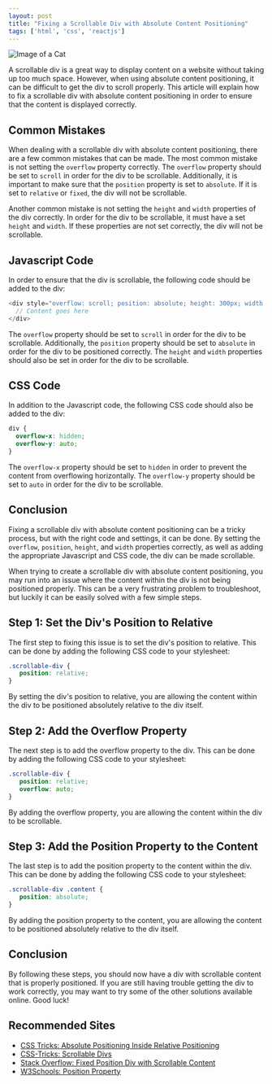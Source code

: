 ```yaml
---
layout: post
title: "Fixing a Scrollable Div with Absolute Content Positioning"
tags: ['html', 'css', 'reactjs']
---
```


![Image of a Cat](http://source.unsplash.com/1600x900/?cat)

A scrollable div is a great way to display content on a website without taking up too much space. However, when using absolute content positioning, it can be difficult to get the div to scroll properly. This article will explain how to fix a scrollable div with absolute content positioning in order to ensure that the content is displayed correctly.

## Common Mistakes

When dealing with a scrollable div with absolute content positioning, there are a few common mistakes that can be made. The most common mistake is not setting the `overflow` property correctly. The `overflow` property should be set to `scroll` in order for the div to be scrollable. Additionally, it is important to make sure that the `position` property is set to `absolute`. If it is set to `relative` or `fixed`, the div will not be scrollable.

Another common mistake is not setting the `height` and `width` properties of the div correctly. In order for the div to be scrollable, it must have a set `height` and `width`. If these properties are not set correctly, the div will not be scrollable.

## Javascript Code

In order to ensure that the div is scrollable, the following code should be added to the div:

```javascript
<div style="overflow: scroll; position: absolute; height: 300px; width: 500px;">
  // Content goes here
</div>
```

The `overflow` property should be set to `scroll` in order for the div to be scrollable. Additionally, the `position` property should be set to `absolute` in order for the div to be positioned correctly. The `height` and `width` properties should also be set in order for the div to be scrollable.

## CSS Code

In addition to the Javascript code, the following CSS code should also be added to the div:

```css
div {
  overflow-x: hidden;
  overflow-y: auto;
}
```

The `overflow-x` property should be set to `hidden` in order to prevent the content from overflowing horizontally. The `overflow-y` property should be set to `auto` in order for the div to be scrollable.

## Conclusion

Fixing a scrollable div with absolute content positioning can be a tricky process, but with the right code and settings, it can be done. By setting the `overflow`, `position`, `height`, and `width` properties correctly, as well as adding the appropriate Javascript and CSS code, the div can be made scrollable.

When trying to create a scrollable div with absolute content positioning, you may run into an issue where the content within the div is not being positioned properly. This can be a very frustrating problem to troubleshoot, but luckily it can be easily solved with a few simple steps.

## Step 1: Set the Div's Position to Relative

The first step to fixing this issue is to set the div's position to relative. This can be done by adding the following CSS code to your stylesheet:

```css
.scrollable-div {
   position: relative;
}
```

By setting the div's position to relative, you are allowing the content within the div to be positioned absolutely relative to the div itself.

## Step 2: Add the Overflow Property

The next step is to add the overflow property to the div. This can be done by adding the following CSS code to your stylesheet:

```css
.scrollable-div {
   position: relative;
   overflow: auto;
}
```

By adding the overflow property, you are allowing the content within the div to be scrollable.

## Step 3: Add the Position Property to the Content

The last step is to add the position property to the content within the div. This can be done by adding the following CSS code to your stylesheet:

```css
.scrollable-div .content {
   position: absolute;
}
```

By adding the position property to the content, you are allowing the content to be positioned absolutely relative to the div itself.

## Conclusion

By following these steps, you should now have a div with scrollable content that is properly positioned. If you are still having trouble getting the div to work correctly, you may want to try some of the other solutions available online. Good luck!
## Recommended Sites 
- [CSS Tricks: Absolute Positioning Inside Relative Positioning](https://css-tricks.com/absolute-positioning-inside-relative-positioning/)
- [CSS-Tricks: Scrollable Divs](https://css-tricks.com/scrollable-divs/)
- [Stack Overflow: Fixed Position Div with Scrollable Content](https://stackoverflow.com/questions/18851662/fixed-position-div-with-scrollable-content)
- [W3Schools: Position Property](https://www.w3schools.com/cssref/pr_class_position.asp)